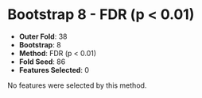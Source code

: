 # Bootstrap 8 - FDR (p < 0.01)

- **Outer Fold**: 38
- **Bootstrap**: 8
- **Method**: FDR (p < 0.01)
- **Fold Seed**: 86
- **Features Selected**: 0

No features were selected by this method.
